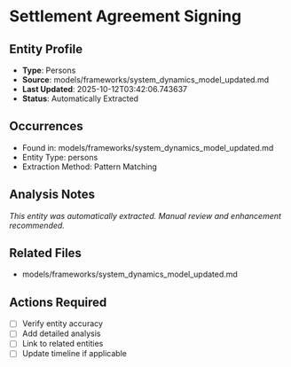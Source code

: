 # Settlement Agreement Signing

## Entity Profile
- **Type**: Persons
- **Source**: models/frameworks/system_dynamics_model_updated.md
- **Last Updated**: 2025-10-12T03:42:06.743637
- **Status**: Automatically Extracted

## Occurrences
- Found in: models/frameworks/system_dynamics_model_updated.md
- Entity Type: persons
- Extraction Method: Pattern Matching

## Analysis Notes
*This entity was automatically extracted. Manual review and enhancement recommended.*

## Related Files
- models/frameworks/system_dynamics_model_updated.md

## Actions Required
- [ ] Verify entity accuracy
- [ ] Add detailed analysis
- [ ] Link to related entities
- [ ] Update timeline if applicable

